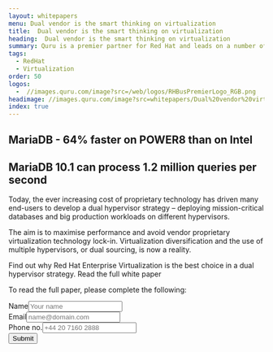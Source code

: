 ```yaml
---
layout: whitepapers
menu: Dual vendor is the smart thinking on virtualization
title:  Dual vendor is the smart thinking on virtualization
heading:  Dual vendor is the smart thinking on virtualization
summary: Quru is a premier partner for Red Hat and leads on a number of infrastructure technologies including Ansible, OpenShift and Virtualisation. Quru will always give best advice and can reduce your infrastructure costs.
tags:
  - RedHat
  - Virtualization
order: 50
logos: 
  -  //images.quru.com/image?src=/web/logos/RHBusPremierLogo_RGB.png
headimage: //images.quru.com/image?src=whitepapers/Dual%20vendor%20virtualization%20WP.pdf&bottom=0.47&width=450&format=png
index: true
---
```


## MariaDB - 64% faster on POWER8 than on Intel

## MariaDB 10.1 can process 1.2 million queries per second

Today, the ever increasing cost of proprietary technology has driven many end-users to develop a dual hypervisor strategy – deploying mission-critical databases and big production workloads on different hypervisors.

The aim is to maximise performance and avoid vendor proprietary virtualization technology lock-in. Virtualization diversification and the use of multiple hypervisors, or dual sourcing, is now a reality.

Find out why Red Hat Enterprise Virtualization is the best choice in a dual hypervisor strategy.
Read the full white paper

To read the full paper, please complete the following:

<form name="contacts" method="post" action="/emailform" onsubmit="return emailform(this)" data-use-ajax="no">
    <div class="field"><label for="realname">Name</label><input name="realname" maxlength="50" placeholder="Your name" type="text"></div>
    <div class="field"><label for="email">Email</label><input name="email" placeholder="name@domain.com" type="email"></div>
    <div class="field"><label for="phone">Phone no.</label><input name="phone" placeholder="+44 20 7160 2888" type="tel"></div>
    <input id="email_submit" class="button" value="Submit" type="submit">
    <input name="token" value=".eJy9jkEOgjAQRa9CunCDoaJBEhOiCw-gK5ak0gFGoYNDC4nGu1tj1Bu4_P8n7_27YNDIUFqxEVJip2oYoqtjF5XUSWKs0ah2O3CZTQ1a6FUPPMi9U204gtHE4YhsfcSbskgmzA9Rr6uZslaVTRaLubB0AVNY7MBL4mSZxukiXifRym_ATFz84YTHY49gXg40Fe0-fL8N7nR-24--DH6OQNNkWlI6qIiD_NuLxxOlWnBM.wfK1Qq-v-inqzk9wNkXnbft0OR8" type="hidden">     </form>